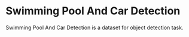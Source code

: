 # Swimming Pool And Car Detection

Swimming Pool And Car Detection is a dataset for object detection task.